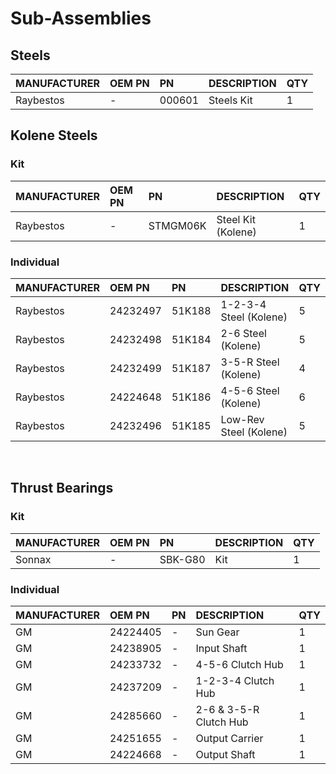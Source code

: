 # Sub-Assemblies

## Steels

| MANUFACTURER | OEM PN | PN | DESCRIPTION | QTY |
| :- | :- | :- | :- | :- |
| Raybestos | - | 000601 | Steels Kit | 1 |

## Kolene Steels
### Kit

| MANUFACTURER | OEM PN | PN | DESCRIPTION | QTY |
| :- | :- | :- | :- | :- |
| Raybestos | - | STMGM06K | Steel Kit (Kolene) | 1 |

### Individual

| MANUFACTURER | OEM PN | PN | DESCRIPTION | QTY |
| :- | :- | :- | :- | :- |
| Raybestos | 24232497 | 51K188 | 1-2-3-4 Steel (Kolene) | 5 |
| Raybestos | 24232498 | 51K184 | 2-6 Steel (Kolene) | 5 |
| Raybestos | 24232499 | 51K187 | 3-5-R Steel (Kolene) | 4 |
| Raybestos | 24224648 | 51K186 | 4-5-6 Steel (Kolene) | 6 |
| Raybestos | 24232496 | 51K185 | Low-Rev Steel (Kolene) | 5 |

&nbsp;

## Thrust Bearings
### Kit

| MANUFACTURER | OEM PN | PN | DESCRIPTION | QTY |
| :- | :- | :- | :- | :- |
| Sonnax | - |SBK-G80 | Kit | 1 |

### Individual

| MANUFACTURER | OEM PN | PN | DESCRIPTION | QTY |
| :- | :- | :- | :- | :- |
| GM | 24224405 | - | Sun Gear | 1 |
| GM | 24238905 | - | Input Shaft | 1 |
| GM | 24233732 | - | 4-5-6 Clutch Hub | 1 |
| GM | 24237209 | - | 1-2-3-4 Clutch Hub | 1 |
| GM | 24285660 | - | 2-6 & 3-5-R Clutch Hub | 1 |
| GM | 24251655 | - | Output Carrier | 1 |
| GM | 24224668 | - | Output Shaft | 1 |
